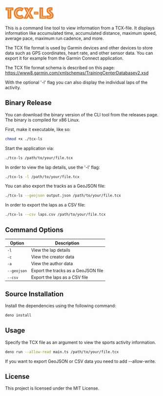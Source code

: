 ![Logo tcx-ls](./doc/tcx-ls-logo.png)

This is a command line tool to view information from a TCX-file. It displays information like accumulated time, accumulated distance, maximum speed, average pace, maximum run cadence, and more.

The TCX file format is used by Garmin devices and other devices to store data such as GPS coordinates, heart rate, and other sensor data. You can export it for example from the Garmin Connect application.

The TCX file format schema is described on this page: https://www8.garmin.com/xmlschemas/TrainingCenterDatabasev2.xsd

With the optional '-l' flag you can also display the individual laps of the activity.

## Binary Release

You can download the binary version of the CLI tool from the releases page. The binary is compiled for x86 Linux.

First, make it executable, like so:

```bash
chmod +x ./tcx-ls
```

Start the application via:

```bash
./tcx-ls /path/to/your/file.tcx
```

In order to view the lap details, use the '-l' flag:

```bash
./tcx-ls -l /path/to/your/file.tcx
```

You can also export the tracks as a GeoJSON file:

```bash
./tcx-ls --geojson output.json /path/to/your/file.tcx
```

In order to export the laps as a CSV file:

```bash
./tcx-ls --csv laps.csv /path/to/your/file.tcx
```

## Command Options

| Option          | Description                           |
|-----------------|---------------------------------------|
| `-l`            | View the lap details                  |
| `-c`            | View the creator data                 |
| `-a`            | View the author data                  |
| `--geojson`     | Export the tracks as a GeoJSON file   |
| `--csv`         | Export the laps as a CSV file         |


## Source Installation

Install the dependencies using the following command:

```bash
deno install 
```

## Usage

Specify the TCX file as an argument to view the sports activity information.

```bash
deno run --allow-read main.ts /path/to/your/file.tcx
```

If you want to export GeoJSON or CSV data you need to add --allow-write.

## License

This project is licensed under the MIT License.
